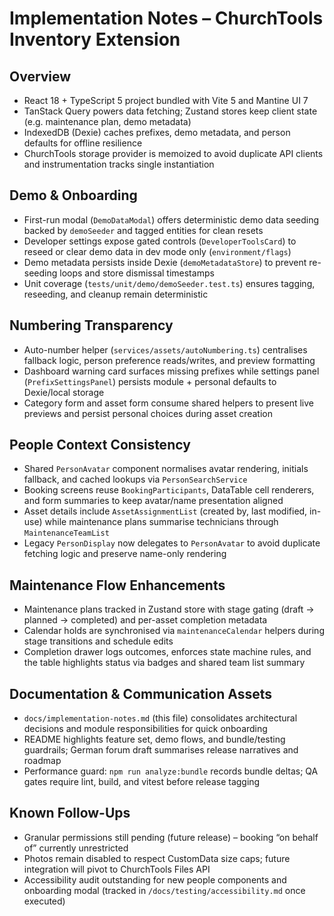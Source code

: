 # Implementation Notes – ChurchTools Inventory Extension

## Overview
- React 18 + TypeScript 5 project bundled with Vite 5 and Mantine UI 7
- TanStack Query powers data fetching; Zustand stores keep client state (e.g. maintenance plan, demo metadata)
- IndexedDB (Dexie) caches prefixes, demo metadata, and person defaults for offline resilience
- ChurchTools storage provider is memoized to avoid duplicate API clients and instrumentation tracks single instantiation

## Demo & Onboarding
- First-run modal (`DemoDataModal`) offers deterministic demo data seeding backed by `demoSeeder` and tagged entities for clean resets
- Developer settings expose gated controls (`DeveloperToolsCard`) to reseed or clear demo data in dev mode only (`environment/flags`)
- Demo metadata persists inside Dexie (`demoMetadataStore`) to prevent re-seeding loops and store dismissal timestamps
- Unit coverage (`tests/unit/demo/demoSeeder.test.ts`) ensures tagging, reseeding, and cleanup remain deterministic

## Numbering Transparency
- Auto-number helper (`services/assets/autoNumbering.ts`) centralises fallback logic, person preference reads/writes, and preview formatting
- Dashboard warning card surfaces missing prefixes while settings panel (`PrefixSettingsPanel`) persists module + personal defaults to Dexie/local storage
- Category form and asset form consume shared helpers to present live previews and persist personal choices during asset creation

## People Context Consistency
- Shared `PersonAvatar` component normalises avatar rendering, initials fallback, and cached lookups via `PersonSearchService`
- Booking screens reuse `BookingParticipants`, DataTable cell renderers, and form summaries to keep avatar/name presentation aligned
- Asset details include `AssetAssignmentList` (created by, last modified, in-use) while maintenance plans summarise technicians through `MaintenanceTeamList`
- Legacy `PersonDisplay` now delegates to `PersonAvatar` to avoid duplicate fetching logic and preserve name-only rendering

## Maintenance Flow Enhancements
- Maintenance plans tracked in Zustand store with stage gating (draft → planned → completed) and per-asset completion metadata
- Calendar holds are synchronised via `maintenanceCalendar` helpers during stage transitions and schedule edits
- Completion drawer logs outcomes, enforces state machine rules, and the table highlights status via badges and shared team list summary

## Documentation & Communication Assets
- `docs/implementation-notes.md` (this file) consolidates architectural decisions and module responsibilities for quick onboarding
- README highlights feature set, demo flows, and bundle/testing guardrails; German forum draft summarises release narratives and roadmap
- Performance guard: `npm run analyze:bundle` records bundle deltas; QA gates require lint, build, and vitest before release tagging

## Known Follow-Ups
- Granular permissions still pending (future release) – booking “on behalf of” currently unrestricted
- Photos remain disabled to respect CustomData size caps; future integration will pivot to ChurchTools Files API
- Accessibility audit outstanding for new people components and onboarding modal (tracked in `/docs/testing/accessibility.md` once executed)
